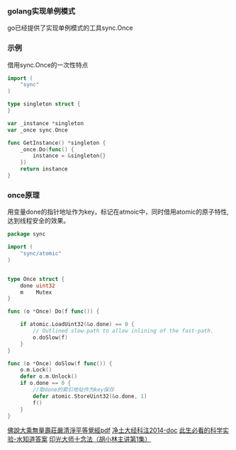 
### golang实现单例模式

go已经提供了实现单例模式的工具sync.Once

### 示例

借用sync.Once的一次性特点

```go
import (
    "sync"
)

type singleton struct {
}

var _instance *singleton
var _once sync.Once

func GetInstance() *singleton {
	_once.Do(func() {
		instance = &singleton{}
	})
	return instance
}
```

### once原理

用变量done的指针地址作为key，标记在atmoic中，同时借用atomic的原子特性, 达到线程安全的效果。

```go
package sync

import (
	"sync/atomic"
)


type Once struct {
	done uint32
	m    Mutex
}

func (o *Once) Do(f func()) {

	if atomic.LoadUint32(&o.done) == 0 {
		// Outlined slow-path to allow inlining of the fast-path.
		o.doSlow(f)
	}
}

func (o *Once) doSlow(f func()) {
	o.m.Lock()
	defer o.m.Unlock()
	if o.done == 0 {
        //取done的索引地址作为key保存
		defer atomic.StoreUint32(&o.done, 1)
		f()
	}
}
```

[佛說大乘無量壽莊嚴清淨平等覺經pdf](http://www.sxjy360.top/page-download/)
[净土大经科注2014-doc](http://www.sxjy360.top/page-download/)
[此生必看的科学实验-水知道答案](http://www.sxjy360.top/page-download/)
[印光大师十念法（胡小林主讲第1集）](http://www.sxjy360.top/page-download/)